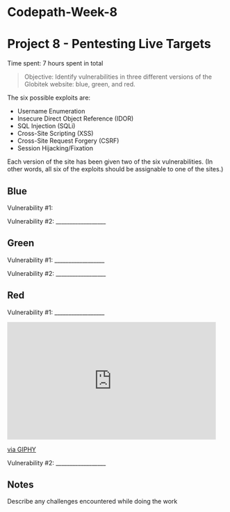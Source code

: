# Codepath-Week-8
# Project 8 - Pentesting Live Targets

Time spent: 7 hours spent in total

> Objective: Identify vulnerabilities in three different versions of the Globitek website: blue, green, and red.

The six possible exploits are:
* Username Enumeration
* Insecure Direct Object Reference (IDOR)
* SQL Injection (SQLi)
* Cross-Site Scripting (XSS)
* Cross-Site Request Forgery (CSRF)
* Session Hijacking/Fixation

Each version of the site has been given two of the six vulnerabilities. (In other words, all six of the exploits should be assignable to one of the sites.)

## Blue

Vulnerability #1: 

Vulnerability #2: __________________


## Green

Vulnerability #1: __________________

Vulnerability #2: __________________


## Red

Vulnerability #1: __________________

<iframe src="https://giphy.com/embed/3l5faHmDlLT1bS59CD" width="480" height="270" frameBorder="0" class="giphy-embed" allowFullScreen></iframe><p><a href="https://giphy.com/gifs/3l5faHmDlLT1bS59CD">via GIPHY</a></p>

Vulnerability #2: __________________


## Notes

Describe any challenges encountered while doing the work
